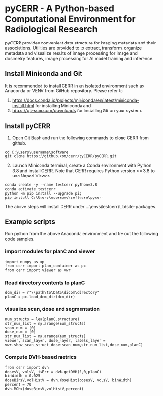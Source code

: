 # pyCERR - A Python-based Computational Environment for Radiological Research

pyCERR provides convenient data structure for imaging metadata and their associations. Utilities are provided to to extract, transform, organize metadata and visualize results of image processing for image and dosimetry features, image processing for AI model training and inference.

## Install Miniconda and Git
It is recommended to install CERR in an isolated environment such as Anaconda or VENV from GitHub repository. Please refer to 
1. https://docs.conda.io/projects/miniconda/en/latest/miniconda-install.html for installing Miniconda and 
2. https://git-scm.com/downloads for installing Git on your system.

## Install pyCERR

1. Open Git Bash and run the following commands to clone CERR from github.
````    
cd C:\Users\username\software
git clone https://github.com/cerr/pyCERR/pyCERR.git
````    
2. Launch Miniconda terminal, create a Conda environment with Python 3.8 and install CERR. Note that CERR requires Python version >= 3.8 to use Napari Viewer.
````
conda create -y --name testcerr python=3.8
conda activate testcerr
python -m pip install --upgrade pip
pip install C:\Users\username\software\pycerr
````    
The above steps will install CERR under ...\envs\testcerr\Lib\site-packages. 

## Example scripts

Run python from the above Anaconda environment and try out the following code samples.

### import modules for planC and viewer
    import numpy as np
    from cerr import plan_container as pc
    from cerr import viewer as vwr

### Read directory contents to planC
    dcm_dir = r"\\path\to\Data\dicom\directory"
    planC = pc.load_dcm_dir(dcm_dir)


### visualize scan, dose and segmentation
    num_structs = len(planC.structure)
    str_num_list = np.arange(num_structs)
    scan_num = [0]
    dose_num = [0]
    str_num_list = np.arange(num_structs)
    viewer, scan_layer, dose_layer, labels_layer = vwr.show_scan_struct_dose(scan_num,str_num_list,dose_num,planC)


### Compute DVH-based metrics
    from cerr import dvh
    dosesV, volsV, isErr = dvh.getDVH(0,0,planC)
    binWidth = 0.025
    doseBinsV,volHistV = dvh.doseHist(dosesV, volsV, binWidth)
    percent = 70
    dvh.MOHx(doseBinsV,volHistV,percent)
